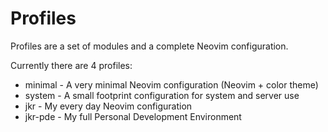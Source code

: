 # Profiles

Profiles are a set of modules and a complete Neovim configuration.

Currently there are 4 profiles:

- minimal - A very minimal Neovim configuration (Neovim + color theme)
- system - A small footprint configuration for system and server use
- jkr - My every day Neovim configuration
- jkr-pde - My full Personal Development Environment
